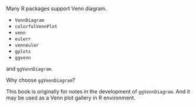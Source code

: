 Many R packages support Venn diagram.

- `VennDiagram`
- `colorfulVennPlot`
- `venn`
- `eulerr`
- `venneuler`
- `gplots`
- `ggvenn`

and `ggVennDiagram`.

Why choose `ggVennDiagram`?

This book is originally for notes in the development of `ggVennDiagram`.
And it may be used as a Venn plot gallery in R environment.